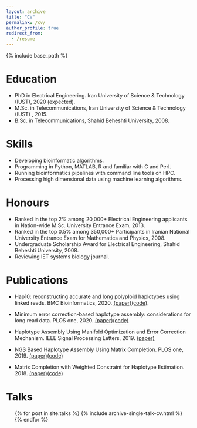 ```yaml
---
layout: archive
title: "CV"
permalink: /cv/
author_profile: true
redirect_from:
  - /resume
---
```


{% include base_path %}

Education
======

* PhD in Electrical Engineering. Iran University of Science & Technology (IUST), 2020 (expected).
* M.Sc. in Telecommunications, Iran University of Science & Technology (IUST) , 2015.
* B.Sc. in Telecommunications, Shahid Beheshti University, 2008.

Skills
======

* Developing bioinformatic algorithms.
* Programming in Python, MATLAB, R and familiar with C and Perl.
* Running bioinformatics pipelines with command line tools on HPC.
* Processing high dimensional data using machine learning algorithms.

Honours
======
* Ranked in the top 2% among 20,000+ Electrical Engineering applicants in Nation-wide M.Sc. University Entrance Exam, 2013.
* Ranked in the top 0.5% among 350,000+ Participants in Iranian National University Entrance Exam for Mathematics and Physics, 2008.
* Undergraduate Scholarship Award for Electrical Engineering, Shahid Beheshti University, 2008.
* Reviewing IET systems biology journal.

Publications
======

* Hap10: reconstructing accurate and long polyploid haplotypes using linked reads. BMC Bioinformatics, 2020. [(paper)](https://www.biorxiv.org/content/10.1101/2020.01.08.899013v1.abstract)[(code)](https://github.com/smajidian/Hap10).

* Minimum error correction-based haplotype assembly: considerations for long read data. PLOS one, 2020. [(paper)](https://arxiv.org/abs/1803.05019v2)[(code)](https://github.com/smajidian/MEC)

* Haplotype Assembly Using Manifold Optimization and Error Correction Mechanism. IEEE Signal Processing Letters, 2019. [(paper)](https://ieeexplore.ieee.org/document/8686170)

* NGS Based Haplotype Assembly Using Matrix Completion. PLOS one, 2019. [(paper)](https://journals.plos.org/plosone/article?id=10.1371/journal.pone.0214455)[(code)](https://github.com/smajidian/HapMC)

* Matrix Completion with Weighted Constraint for Haplotype Estimation. 2018. [(paper)](https://arxiv.org/abs/1809.06117)[(code)](https://github.com/smajidian/WeightedMC)



Talks
======
  <ul>{% for post in site.talks %}
    {% include archive-single-talk-cv.html %}
  {% endfor %}</ul>
